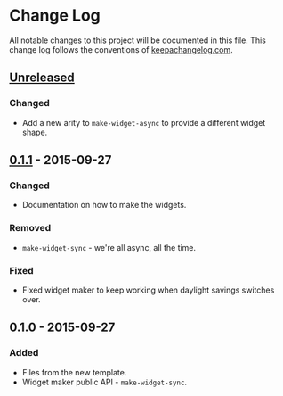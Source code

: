 # Change Log
All notable changes to this project will be documented in this file. This change log follows the conventions of [keepachangelog.com](http://keepachangelog.com/).

## [Unreleased][unreleased]
### Changed
- Add a new arity to `make-widget-async` to provide a different widget shape.

## [0.1.1] - 2015-09-27
### Changed
- Documentation on how to make the widgets.

### Removed
- `make-widget-sync` - we're all async, all the time.

### Fixed
- Fixed widget maker to keep working when daylight savings switches over.

## 0.1.0 - 2015-09-27
### Added
- Files from the new template.
- Widget maker public API - `make-widget-sync`.

[unreleased]: https://github.com/your-name/particle-swarm-optimization/compare/0.1.1...HEAD
[0.1.1]: https://github.com/your-name/particle-swarm-optimization/compare/0.1.0...0.1.1
